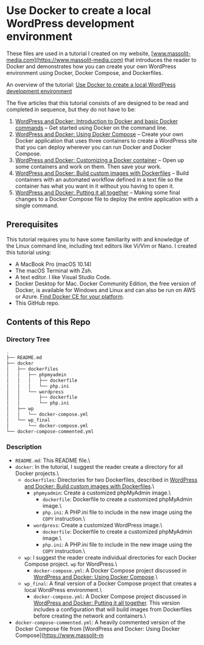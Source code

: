 # Use Docker to create a local WordPress development environment

These files are used in a tutorial I created on my website, [www.massolit-media.com](https://www.massolit-media.com) that introduces the reader to Docker and demonstrates how you can create your own WordPress environment using Docker, Docker Compose, and Dockerfiles.

An overview of the tutorial: [Use Docker to create a local WordPress development environment](https://www.massolit-media.com/technical-writing/local-wordpress-development-environment-with-docker/)

The five articles that this tutorial consists of are designed to be read and completed in sequence, but they do not have to be:
1. [WordPress and Docker: Introduction to Docker and basic Docker commands](https://www.massolit-media.com/tech-writing/wordpress-and-docker-introduction-to-docker/) – Get started using Docker on the command line.
2. [WordPress and Docker: Using Docker Compose](https://www.massolit-media.com/tech-writing/wordpress-and-docker-using-docker-compose/) – Create your own Docker application that uses three containers to create a WordPress site that you can deploy wherever you can run Docker and Docker Compose.
3. [WordPress and Docker: Customizing a Docker container](https://www.massolit-media.com/tech-writing/wordpress-and-docker-customize-a-container/) – Open up some containers and work on them. Then save your work.
4. [WordPress and Docker: Build custom images with Dockerfiles](https://www.massolit-media.com/tech-writing/wordpress-and-docker-dockerfiles/) – Build containers with an automated workflow defined in a text file so the container has what you want in it without you having to open it.
5. [WordPress and Docker: Putting it all together](https://www.massolit-media.com/tech-writing/wordpress-and-docker-conclusion/) – Making some final changes to a Docker Compose file to deploy the entire application with a single command.

## Prerequisites

This tutorial requires you to have some familiarity with and knowledge of the Linux command line, including text editors like Vi/Vim or Nano. I created this tutorial using:
* A MacBook Pro (macOS 10.14)
* The macOS Terminal with Zsh.
* A text editor. I like Visual Studio Code.
* Docker Desktop for Mac. Docker Community Edition, the free version of Docker, is available for Windows and Linux and can also be run on AWS or Azure. [Find Docker CE for your platform](https://hub.docker.com/search?type=edition&amp;offering=community).
* This GitHub repo.

## Contents of this Repo

### Directory Tree

```bash
.
├── README.md
├── docker
│   ├── dockerfiles
│   │   ├── phpmyadmin
│   │   │   ├── dockerfile
│   │   │   └── php.ini
│   │   └── wordpress
│   │       ├── dockerfile
│   │       └── php.ini
│   ├── wp
│   │   └── docker-compose.yml
│   └── wp_final
│       └── docker-compose.yml
└── docker-compose-commented.yml
```

### Description

* `README.md`: This README file.\
* `docker`: In the tutorial, I suggest the reader create a directory for all Docker projects.\
  * `dockerfiles`: Directories for two Dockerfiles, described in [WordPress and Docker: Build custom images with Dockerfiles](https://www.massolit-media.com/teßch-writing/wordpress-and-docker-dockerfiles/).\
     * `phpmyadmin`: Create a customized phpMyAdmin image.\
        * `dockerfile`: Dockerfile to create a customized phpMyAdmin image.\
        * `php.ini`: A PHP.ini file to include in the new image using the `COPY` instruction.\
     * `wordpress`: Create a customized WordPress image.\
        * `dockerfile`: Dockerfile to create a customized phpMyAdmin image.\
        * `php.ini`: A PHP.ini file to include in the new image using the `COPY` instruction.\
  * `wp`: I suggest the reader create individual directories for each Docker Compose project. `wp` for WordPress.\
     * `docker-compose.yml`: A Docker Compose project discussed in [WordPress and Docker: Using Docker Compose](https://www.massolit-media.com/tech-writing/wordpress-and-docker-using-docker-compose/).\
  * `wp_final`: A final version of a Docker Compose project that creates a local WordPress environment.\
    * `docker-compose.yml`: A Docker Compose project discussed in [WordPress and Docker: Putting it all together](https://www.massolit-media.com/tech-writing/wordpress-and-docker-conclusion/). This version includes a configuration that will build images from Dockerfiles before creating the network and containers.\
* `docker-compose-commented.yml`: A heavily commented version of the Docker Compose file from [WordPress and Docker: Using Docker Compose](https://www.massolit-m